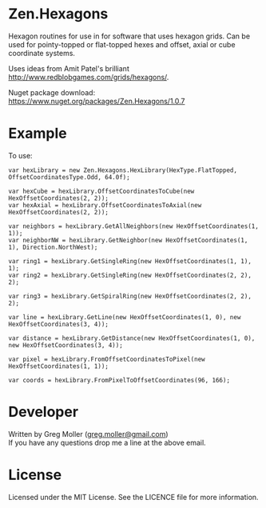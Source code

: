 # Zen.Hexagons

Hexagon routines for use in for software that uses hexagon grids.
Can be used for pointy-topped or flat-topped hexes and offset, axial or cube coordinate systems.

Uses ideas from Amit Patel's brilliant http://www.redblobgames.com/grids/hexagons/.

Nuget package download: https://www.nuget.org/packages/Zen.Hexagons/1.0.7

# Example
To use:

    var hexLibrary = new Zen.Hexagons.HexLibrary(HexType.FlatTopped, OffsetCoordinatesType.Odd, 64.0f);
    
    var hexCube = hexLibrary.OffsetCoordinatesToCube(new HexOffsetCoordinates(2, 2));
    var hexAxial = hexLibrary.OffsetCoordinatesToAxial(new HexOffsetCoordinates(2, 2));
    
    var neighbors = hexLibrary.GetAllNeighbors(new HexOffsetCoordinates(1, 1));
    var neighborNW = hexLibrary.GetNeighbor(new HexOffsetCoordinates(1, 1), Direction.NorthWest);
    
    var ring1 = hexLibrary.GetSingleRing(new HexOffsetCoordinates(1, 1), 1);
    var ring2 = hexLibrary.GetSingleRing(new HexOffsetCoordinates(2, 2), 2);
    
    var ring3 = hexLibrary.GetSpiralRing(new HexOffsetCoordinates(2, 2), 2);
    
    var line = hexLibrary.GetLine(new HexOffsetCoordinates(1, 0), new HexOffsetCoordinates(3, 4));
    
    var distance = hexLibrary.GetDistance(new HexOffsetCoordinates(1, 0), new HexOffsetCoordinates(3, 4));
    
    var pixel = hexLibrary.FromOffsetCoordinatesToPixel(new HexOffsetCoordinates(1, 1));
    
    var coords = hexLibrary.FromPixelToOffsetCoordinates(96, 166);
    
# Developer
Written by Greg Moller (greg.moller@gmail.com)  
If you have any questions drop me a line at the above email.

# License
Licensed under the MIT License. See the LICENCE file for more information.
